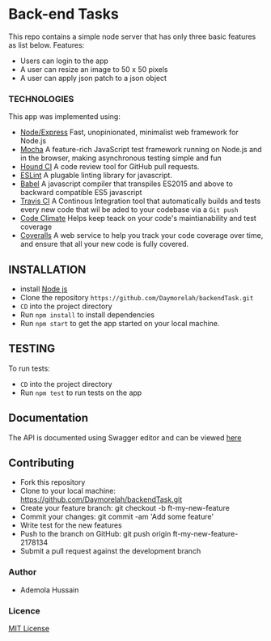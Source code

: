 # Back-end Tasks
This repo contains a simple node server that has only three basic features as list below.
Features:
- Users can login to the app
- A user can resize an image to 50 x 50 pixels
- A user can apply json patch to a json object 

### TECHNOLOGIES
This app was implemented using:
* [Node/Express](https://expressjs.com/) Fast, unopinionated, minimalist web framework for Node.js
* [Mocha](https://mochajs.org/) A feature-rich JavaScript test framework running on Node.js and in the browser, making asynchronous testing simple and fun
* [Hound CI](https://houndci.com) A code review tool for GitHub pull requests.
* [ESLint](https://eslint.org/) A plugable linting library for javascript.
* [Babel](https://babeljs.io/docs/en/) A javascript compiler that transpiles ES2015 and above to backward compatible ES5 javascript
* [Travis CI](https://docs.travis-ci.com/) A Continous Integration tool that automatically builds and tests every new code that wil be aded to your codebase via a `Git push`
* [Code Climate](https://codeclimate.com/) Helps keep teack on your code's maintianability and test coverage
* [Coveralls](https://coveralls.io/) A web service to help you track your code coverage over time, and ensure that all your new code is fully covered. 

## INSTALLATION
 * install [Node js](https://nodejs.org/en/)
 * Clone the repository `https://github.com/Daymorelah/backendTask.git` 
 * `CD` into the project directory
 * Run `npm install` to install dependencies
 * Run `npm start` to get the app started on your local machine.
 
## TESTING
To run tests:
* `CD` into the project directory
* Run `npm test` to run tests on the app

## Documentation
The API is documented using Swagger editor and can be viewed [here](https://app.swaggerhub.com/apis-docs/Daymorelah/Hackerbay/v1)

## Contributing
* Fork this repository
* Clone to your local machine: https://github.com/Daymorelah/backendTask.git
* Create your feature branch: git checkout -b ft-my-new-feature
* Commit your changes: git commit -am 'Add some feature'
* Write test for the new features
* Push to the branch on GitHub: git push origin ft-my-new-feature-2178134
* Submit a pull request against the development branch

### Author
* Ademola Hussain

### Licence
[MIT License](https://github.com/Daymorelah/backendTask/blob/development/LICENSE)
 
